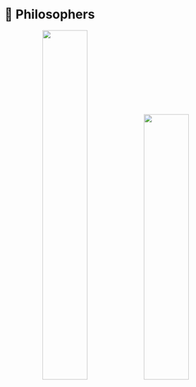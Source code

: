 <h1>🍝 Philosophers</h1> 
<p align="center">
  <img src="https://miro.medium.com/v2/resize:fit:720/format:webp/1*v5jtnW51fHHDlQlTEN1h8w.jpeg"  width="45%" />
  <img src="https://miro.medium.com/v2/resize:fit:1024/1*DtK0rrmoaVKUt07bJ1z9bg.png" height="600" width="45%" />
</p>

